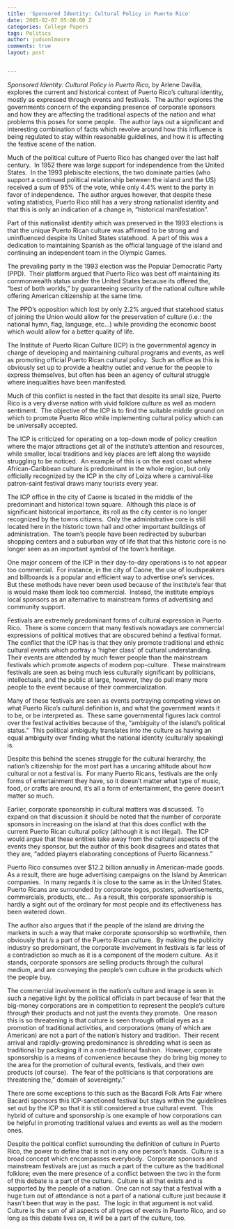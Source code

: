 ```yaml
---
title: 'Sponsored Identity: Cultural Policy in Puerto Rico'
date: 2005-02-07 05:00:00 Z
categories: College Papers
tags: Politics
author: judsonlmoore
comments: true
layout: post


---
```


_Sponsored Identity: Cultural Policy in Puerto Rico,_ by Arlene Davilla, explores the current and historical context of Puerto Rico’s cultural identity, mostly as expressed through events and festivals.  The author explores the governments concern of the expanding presence of corporate sponsors and how they are affecting the traditional aspects of the nation and what problems this poses for some people.  The author lays out a significant and interesting combination of facts which revolve around how this influence is being regulated to stay within reasonable guidelines, and how it is affecting the festive scene of the nation.

Much of the political culture of Puerto Rico has changed over the last half century.  In 1952 there was large support for independence from the United States.  In the 1993 plebiscite elections, the two dominate parties (who support a continued political relationship between the island and the US) received a sum of 95% of the vote, while only 4.4% went to the party in favor of independence.  The author argues however, that despite these voting statistics, Puerto Rico still has a very strong nationalist identity and that this is only an indication of a change in, “historical manifestation”.

Part of this nationalist identity which was preserved in the 1993 elections is that the unique Puerto Rican culture was affirmed to be strong and uninfluenced despite its United States statehood.  A part of this was a dedication to maintaining Spanish as the official language of the island and continuing an independent team in the Olympic Games.

The prevailing party in the 1993 election was the Popular Democratic Party (PPD).  Their platform argued that Puerto Rico was best off maintaining its commonwealth status under the United States because its offered the, “best of both worlds,” by guaranteeing security of the national culture while offering American citizenship at the same time.

The PPD’s opposition which lost by only 2.2% argued that statehood status of joining the Union would allow for the preservation of culture (i.e.: the national hymn, flag, language, etc…) while providing the economic boost which would allow for a better quality of life.

The Institute of Puerto Rican Culture (ICP) is the governmental agency in charge of developing and maintaining cultural programs and events, as well as promoting official Puerto Rican cultural policy.  Such an office as this is obviously set up to provide a healthy outlet and venue for the people to express themselves, but often has been an agency of cultural struggle where inequalities have been manifested.

Much of this conflict is nested in the fact that despite its small size, Puerto Rico is a very diverse nation with vivid folklore culture as well as modern sentiment.  The objective of the ICP is to find the suitable middle ground on which to promote Puerto Rico while implementing cultural policy which can be universally accepted.

The ICP is criticized for operating on a top-down mode of policy creation where the major attractions get all of the institute’s attention and resources, while smaller, local traditions and key places are left along the wayside struggling to be noticed.  An example of this is on the east coast where African-Caribbean culture is predominant in the whole region, but only officially recognized by the ICP in the city of Loiza where a carnival-like patron-saint festival draws many tourists every year.

The ICP office in the city of Caone is located in the middle of the predominant and historical town square.  Although this place is of significant historical importance, its roll as the city center is no longer recognized by the towns citizens.  Only the administrative core is still located here in the historic town hall and other important buildings of administration.  The town’s people have been redirected by suburban shopping centers and a suburban way of life that that this historic core is no longer seen as an important symbol of the town’s heritage.

One major concern of the ICP in their day-to-day operations is to not appear too commercial.  For instance, in the city of Caone, the use of loudspeakers and billboards is a popular and efficient way to advertise one’s services.  But these methods have never been used because of the institute’s fear that is would make them look too commercial.  Instead, the institute employs local sponsors as an alternative to mainstream forms of advertising and community support.

Festivals are extremely predominant forms of cultural expression in Puerto Rico.  There is some concern that many festivals nowadays are commercial expressions of political motives that are obscured behind a festival format.  The conflict that the ICP has is that they only promote traditional and ethnic cultural events which portray a ‘higher class’ of cultural understanding.  Their events are attended by much fewer people than the mainstream festivals which promote aspects of modern pop-culture.  These mainstream festivals are seen as being much less culturally significant by politicians, intellectuals, and the public at large, however, they do pull many more people to the event because of their commercialization.

Many of these festivals are seen as events portraying competing views on what Puerto Rico’s cultural definition is, and what the government wants it to be, or be interpreted as.  These same governmental figures lack control over the festival activities because of the, “ambiguity of the island’s political status.”  This political ambiguity translates into the culture as having an equal ambiguity over finding what the national identity (culturally speaking) is.

Despite this behind the scenes struggle for the cultural hierarchy, the nation’s citizenship for the most part has a uncaring attitude about how cultural or not a festival is.  For many Puerto Ricans, festivals are the only forms of entertainment they have, so it doesn’t matter what type of music, food, or crafts are around, it’s all a form of entertainment, the genre doesn’t matter so much.

Earlier, corporate sponsorship in cultural matters was discussed.  To expand on that discussion it should be noted that the number of corporate sponsors in increasing on the island at that this does conflict with the current Puerto Rican cultural policy (although it is not illegal).  The ICP would argue that these entities take away from the cultural aspects of the events they sponsor, but the author of this book disagrees and states that they are, “added players elaborating conceptions of Puerto Ricanness.”

Puerto Rico consumes over \$12.2 billion annually in American-made goods.  As a result, there are huge advertising campaigns on the Island by American companies.  In many regards it is close to the same as in the United States.  Puerto Ricans are surrounded by corporate logos, posters, advertisements, commercials, products, etc…  As a result, this corporate sponsorship is hardly a sight out of the ordinary for most people and its effectiveness has been watered down.

The author also argues that if the people of the island are driving the markets in such a way that make corporate sponsorship so worthwhile, then obviously that _is_ a part of the Puerto Rican culture.  By making the publicity industry so predominant, the corporate involvement in festivals is far less of a contradiction so much as it is a component of the modern culture.  As it stands, corporate sponsors are selling products through the cultural medium, and are conveying the people’s own culture in the products which the people buy.

The commercial involvement in the nation’s culture and image is seen in such a negative light by the political officials in part because of fear that the big-money corporations are in competition to represent the people’s culture _through_ their products and not just the events they promote.  One reason this is so threatening is that culture is seen through official eyes as a promotion of traditional activities, and corporations (many of which are American) are not a part of the nation’s history and tradition.  Their recent arrival and rapidly-growing predominance is shredding what is seen as traditional by packaging it in a non-traditional fashion.  However, corporate sponsorship is a means of convenience because they do bring big money to the area for the promotion of cultural events, festivals, and their own products (of course).  The fear of the politicians is that corporations are threatening the,” domain of sovereignty.”

There are some exceptions to this such as the Bacardi Folk Arts Fair where Bacardi sponsors this ICP-sanctioned festival but stays within the guidelines set out by the ICP so that it is still considered a true cultural event.  This hybrid of culture and sponsorship is one example of how corporations can be helpful in promoting traditional values and events as well as the modern ones.

Despite the political conflict surrounding the definition of culture in Puerto Rico, the power to define that is not in any one person’s hands.  Culture is a broad concept which encompasses everybody.  Corporate sponsors and mainstream festivals are just as much a part of the culture as the traditional folklore; even the mere presence of a conflict between the two in the form of this debate is a part of the culture.  Culture is all that exists and is supported by the people of a nation.  One can not say that a festival with a huge turn out of attendance is not a part of a national culture just because it hasn’t been that way in the past.  The logic in that argument is not valid.  Culture is the sum of all aspects of all types of events in Puerto Rico, and so long as this debate lives on, it will be a part of the culture, too.
